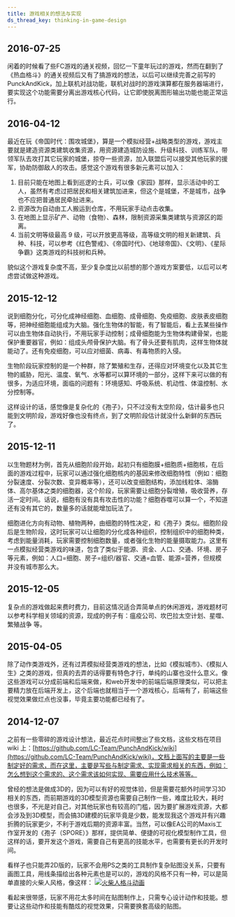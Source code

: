 ```yaml
---
title: 游戏相关的想法与实现
ds_thread_key: thinking-in-game-design
---
```


## 2016-07-25
闲着的时候看了些FC游戏的通关视频，回忆一下童年玩过的游戏，然而在翻到了《热血格斗》的通关视频后又有了搞游戏的想法，以后可以继续完善之前写的 PunckAndKick，加上联机对战功能，联机对战时的游戏演算都在服务器端进行，要实现这个功能需要分离出游戏核心代码，让它即使脱离图形输出功能也能正常运行。

## 2016-04-12
最近在玩《帝国时代：围攻城堡》，算是一个模拟经营+战略类型的游戏，游戏主要就是建造资源类建筑收集资源，用资源建造城防设施、升级科技、训练军队，带领军队去攻打其它玩家的城堡，掠夺一些资源，加入联盟后可以接受其他玩家的援军，协助防御敌人的攻击。感觉这个游戏有很多新元素可以加入：

1. 目前只能在地图上看到巡逻的士兵，可以像《家园》那样，显示活动中的工人，虽然有考虑过把居民和相关建筑加进来，但这个是城堡，不是城市，战争也不应把普通居民牵扯进来。
2. 资源改为自动由工人搬运到仓库，不用玩家手动点击收集。
3. 在地图上显示矿产、动物（食物）、森林，限制资源采集类建筑与资源区的距离。
4. 当前文明等级最高 9 级，可以开放更高等级，高等级文明的相关新建筑、兵种、科技，可以参考《红色警戒》、《帝国时代》、《地球帝国》、《文明》、《星际争霸》这类游戏的科技树和兵种。

貌似这个游戏复杂度不高，至少复杂度比以前想的那个游戏方案要低，以后可以考虑尝试做这种游戏。

## 2015-12-12
说到细胞分化，可分化成神经细胞、血细胞、成骨细胞、免疫细胞、皮肤表皮细胞等，把神经细胞能组成为大脑。强化生物体的智能，有了智能后，看上去某些操作可以由生物体自动执行，不用玩家手动控制；成骨细胞能为生物体构建骨架，也能保护重要器官，例如：组成头颅骨保护大脑。有了骨头还要有肌肉，这样生物体就能动了。还有免疫细胞，可以应对细菌、病毒、有毒物质的入侵。

生物阶段玩家控制的是一个种群，除了繁殖和生存，还得应对环境变化以及其它生物的威胁，阳光、温度、氧气、水等都可以算环境的一部分，这样下来可以做的有很多，为适应环境，面临的问题有：环境感知、呼吸系统、机动性、体温控制、水分控制等。

这样设计的话，感觉像是复杂化的《孢子》，只不过没有太空阶段，估计最多也只能到文明阶段，游戏好像也没有终点，到了文明阶段估计就没什么新鲜的东西玩了。

## 2015-12-11
以生物题材为例，首先从细胞阶段开始，起初只有细胞膜+细胞质+细胞核，在后面的游戏过程中，玩家可以通过强化细胞核内的基因来修改细胞特性（例如：细胞分裂速度、分裂次数、变异概率等），还可以改变细胞结构，添加线粒体、溶酶体、高尔基体之类的细胞器，这个阶段，玩家需要让细胞分裂增殖，吸收营养，存活一定时间。话说，细胞有没有具有攻击性的功能？细胞吞噬可以算一个，不知道还有没有其它的，数量多的话就能增加玩法了。

细胞进化方向有动物、植物两种，由细胞的特性决定，和《孢子》类似。细胞阶段后是生物阶段，这时玩家可以让细胞的分化成各种组织，控制组织中的细胞种类，考虑到能量消耗，玩家需要控制细胞数量，或者强化生物的能量摄取能力。这里有一点模拟经营类游戏的味道，包含了类似于能源、资金、人口、交通、环境、房子等元素，例如：人口=细胞、房子=组织/器官、交通=血管、能源=营养，但规模并没有城市那么大。

## 2015-12-05
复杂点的游戏做起来费时费力，目前这情况适合弄简单点的休闲游戏，游戏题材可以参考科学相关领域的资源，现成的例子有：瘟疫公司、坎巴拉太空计划、星噬、繁殖战争 等。


## 2015-04-05
除了动作类游戏外，还有过弄模拟经营类游戏的想法，比如《模拟城市》、《模拟人生》之类的游戏，但真的去弄的话得要有特色才行，单纯的山寨也没什么意义。像这些游戏可以分成前端和后端来做，和web开发中的前端后端原理类似，可以把主要精力放在后端开发上，这个后端也就相当于一个游戏核心，后端有了，前端这些视觉效果做烂点也没事，毕竟主要功能都已经有了。

## 2014-12-07
之前有一些零碎的游戏设计想法，最近花点时间整出了些文档，这些文档在项目 wiki 上：[https://github.com/LC-Team/PunchAndKick/wiki](https://github.com/LC-Team/PunchAndKick/wiki)，文档上面写的主要是一些制定好的需求，而在这里，主要是写些与制定需求、实现需求相关的东西，例如：怎么想到这个需求的、这个需求该如何实现、需要应用什么技术等等。

曾经的想法是做成3D的，因为可以有好的视觉体验，但是需要花额外时间学习3D相关的东西，而前期游戏的3D模型资源也需要自己制作一些，难度比较大，耗时也很多，不光是对自己，对其他玩家也有较高的门槛，因为要扩展游戏资源，大都会涉及到3D模型，而会搞3D建模的玩家毕竟是少数，能发现我这个游戏并有兴趣折腾的玩家更少，不利于游戏后期的资源丰富。当然，可以像EA公司的Maxis工作室开发的《孢子（SPORE）》那样，提供简单、便捷的可视化模型制作工具，但这样的话，要开发这个游戏，需要自己有更高的技能水平，也需要有更长的开发时间。

看样子也只能弄2D版的，玩家不会用PS之类的工具制作复杂贴图没关系，只要有画图工具，用线条描绘出各种元素也是可以的，游戏的风格不只有一种，可以是简单直接的火柴人风格，像这样：
[![火柴人格斗动画](/static/images/article/matchman-fighting.gif "火柴人格斗动画")](/static/images/article/matchman-fighting.gif)

看起来很带感，玩家不用花太多时间在贴图制作上，只需专心设计动作和技能。想要让这些动作和技能有酷炫的视觉效果，只需要换套高级的贴图。
